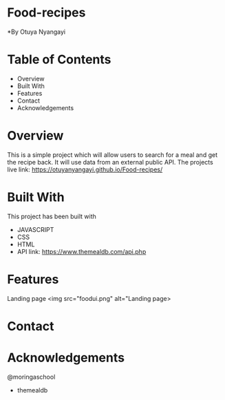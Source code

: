 # Food-recipes
*By Otuya Nyangayi

# Table of Contents
 * Overview
 * Built With
 * Features
 * Contact
 * Acknowledgements


 # Overview 
 
This is a simple project which will allow users to search for a meal and get the recipe back.
It will use data from an external public API.
The projects live link: https://otuyanyangayi.github.io/Food-recipes/
 

 
 # Built With
 This project has been built with 
 * JAVASCRIPT
 * CSS
 * HTML
 * API link: https://www.themealdb.com/api.php
 
 # Features 
 
 Landing page 
 <img src="foodui.png" alt="Landing page>
 
 
 # Contact 
 
 
 # Acknowledgements 
@moringaschool
* themealdb 
